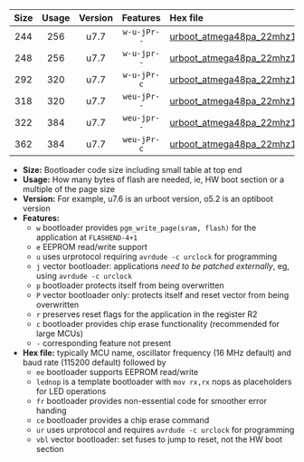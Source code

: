 |Size|Usage|Version|Features|Hex file|
|:-:|:-:|:-:|:-:|:--|
|244|256|u7.7|`w-u-jPr--`|[urboot_atmega48pa_22mhz1184_460800bps_lednop_ur_vbl.hex](https://raw.githubusercontent.com/stefanrueger/urboot.hex/main/mcus/atmega48pa/fcpu_22mhz1184/460800_bps/urboot_atmega48pa_22mhz1184_460800bps_lednop_ur_vbl.hex)|
|248|256|u7.7|`w-u-jpr--`|[urboot_atmega48pa_22mhz1184_460800bps_lednop_fr_ur_vbl.hex](https://raw.githubusercontent.com/stefanrueger/urboot.hex/main/mcus/atmega48pa/fcpu_22mhz1184/460800_bps/urboot_atmega48pa_22mhz1184_460800bps_lednop_fr_ur_vbl.hex)|
|292|320|u7.7|`w-u-jPr-c`|[urboot_atmega48pa_22mhz1184_460800bps_lednop_fr_ce_ur_vbl.hex](https://raw.githubusercontent.com/stefanrueger/urboot.hex/main/mcus/atmega48pa/fcpu_22mhz1184/460800_bps/urboot_atmega48pa_22mhz1184_460800bps_lednop_fr_ce_ur_vbl.hex)|
|318|320|u7.7|`weu-jPr--`|[urboot_atmega48pa_22mhz1184_460800bps_ee_lednop_ur_vbl.hex](https://raw.githubusercontent.com/stefanrueger/urboot.hex/main/mcus/atmega48pa/fcpu_22mhz1184/460800_bps/urboot_atmega48pa_22mhz1184_460800bps_ee_lednop_ur_vbl.hex)|
|322|384|u7.7|`weu-jpr--`|[urboot_atmega48pa_22mhz1184_460800bps_ee_lednop_fr_ur_vbl.hex](https://raw.githubusercontent.com/stefanrueger/urboot.hex/main/mcus/atmega48pa/fcpu_22mhz1184/460800_bps/urboot_atmega48pa_22mhz1184_460800bps_ee_lednop_fr_ur_vbl.hex)|
|362|384|u7.7|`weu-jPr-c`|[urboot_atmega48pa_22mhz1184_460800bps_ee_lednop_fr_ce_ur_vbl.hex](https://raw.githubusercontent.com/stefanrueger/urboot.hex/main/mcus/atmega48pa/fcpu_22mhz1184/460800_bps/urboot_atmega48pa_22mhz1184_460800bps_ee_lednop_fr_ce_ur_vbl.hex)|

- **Size:** Bootloader code size including small table at top end
- **Usage:** How many bytes of flash are needed, ie, HW boot section or a multiple of the page size
- **Version:** For example, u7.6 is an urboot version, o5.2 is an optiboot version
- **Features:**
  + `w` bootloader provides `pgm_write_page(sram, flash)` for the application at `FLASHEND-4+1`
  + `e` EEPROM read/write support
  + `u` uses urprotocol requiring `avrdude -c urclock` for programming
  + `j` vector bootloader: applications *need to be patched externally*, eg, using `avrdude -c urclock`
  + `p` bootloader protects itself from being overwritten
  + `P` vector bootloader only: protects itself and reset vector from being overwritten
  + `r` preserves reset flags for the application in the register R2
  + `c` bootloader provides chip erase functionality (recommended for large MCUs)
  + `-` corresponding feature not present
- **Hex file:** typically MCU name, oscillator frequency (16 MHz default) and baud rate (115200 default) followed by
  + `ee` bootloader supports EEPROM read/write
  + `lednop` is a template bootloader with `mov rx,rx` nops as placeholders for LED operations
  + `fr` bootloader provides non-essential code for smoother error handing
  + `ce` bootloader provides a chip erase command
  + `ur` uses urprotocol and requires `avrdude -c urclock` for programming
  + `vbl` vector bootloader: set fuses to jump to reset, not the HW boot section

